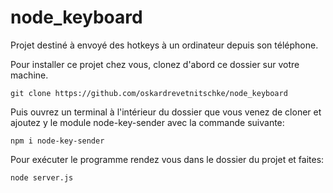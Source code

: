 # node_keyboard

Projet destiné à envoyé des hotkeys à un ordinateur depuis son téléphone.

Pour installer ce projet chez vous, clonez d'abord ce dossier sur votre machine.

    git clone https://github.com/oskardrevetnitschke/node_keyboard

Puis ouvrez un terminal à l'intérieur du dossier que vous venez de cloner et ajoutez y le module node-key-sender avec la commande suivante:

    npm i node-key-sender

Pour exécuter le programme rendez vous dans le dossier du projet et faites:

    node server.js